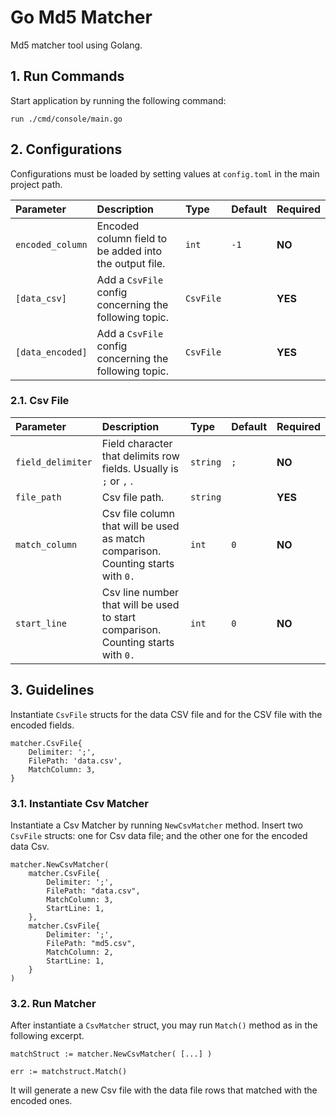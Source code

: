 # Go Md5 Matcher

Md5 matcher tool using Golang.

## 1. Run Commands

Start application by running the following command:

``run ./cmd/console/main.go``

## 2. Configurations

Configurations must be loaded by setting values at ``config.toml`` in the main project path.

| Parameter | Description | Type | Default | Required |
|:---|:---|:---|:---|:---|
| ``encoded_column`` | Encoded column field to be added into the output file. | `int` | `-1` | **NO** |
| ``[data_csv]`` | Add a ``CsvFile`` config concerning the following topic. | `CsvFile` | ` ` | **YES** |
| ``[data_encoded]`` | Add a ``CsvFile`` config concerning the following topic. | `CsvFile` | ` ` | **YES** |

### 2.1. Csv File

| Parameter | Description | Type | Default | Required |
|:---|:---|:---|:---|:---|
| ``field_delimiter`` | Field character that delimits row fields. Usually is `;` or `,` . | `string` | `;` | **NO** |
| ``file_path`` | Csv file path. | `string` | ` ` | **YES** |
| ``match_column`` | Csv file column that will be used as match comparison. Counting starts with `0.` | `int` | `0` | **NO** |
| ``start_line`` | Csv line number that will be used to start comparison. Counting starts with `0.` | `int` | `0` | **NO** |

## 3. Guidelines

Instantiate ``CsvFile`` structs for the data CSV file and for the CSV file with the encoded fields.

```
matcher.CsvFile{
    Delimiter: ';',
    FilePath: 'data.csv',
    MatchColumn: 3,
}
```

### 3.1. Instantiate Csv Matcher

Instantiate a Csv Matcher by running ``NewCsvMatcher`` method.
Insert two ``CsvFile`` structs: one for Csv data file; and the other one for the encoded data Csv.

```
matcher.NewCsvMatcher(
    matcher.CsvFile{
        Delimiter: ';',
        FilePath: "data.csv",
        MatchColumn: 3,
        StartLine: 1,
    },
    matcher.CsvFile{
        Delimiter: ';',
        FilePath: "md5.csv",
        MatchColumn: 2,
        StartLine: 1,
    }
)
```

### 3.2. Run Matcher

After instantiate a ``CsvMatcher`` struct, you may run ``Match()`` method as in the following excerpt.

```
matchStruct := matcher.NewCsvMatcher( [...] )

err := matchstruct.Match()
```

It will generate a new Csv file with the data file rows that matched with the encoded ones.
